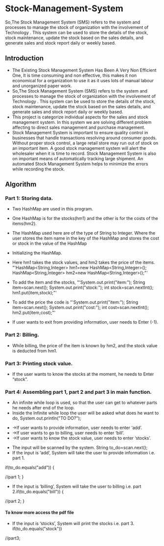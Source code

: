 # Stock-Management-System
So,The Stock Management System (SMS) refers to the system and processes to manage the stock of organization with the involvement of Technology . This system can be used to store the details of the stock, stock maintenance, update the stock based on the sales details, and generate sales and stock report daily or weekly based.

## Introduction
* The Existing Stock Management System Has Been A Very Non Efficient One, It is time consuming and non effective, this makes it non economical for a organization to use it as it uses lots of manual labour and unorganized paper work.
* So,The Stock Management System (SMS) refers to the system and processes to manage the stock of organization with the involvement of Technology . This system can be used to store the details of the stock, stock maintenance, update the stock based on the sales details, and generate sales and stock report daily or weekly based. 
* This project is categorize individual aspects for the sales and stock management system. In this system we are solving different problem affecting to direct sales management and purchase management.
* Stock Management System is important to ensure quality control in businesses that handle transactions resolving around consumer goods. Without proper stock control, a large retail store may run out of stock on an important item. A good stock management system will alert the wholesaler when it is time to record. Stock Management System is also on important means of automatically tracking large shipment. An automated Stock Management System helps to minimize the errors while recording the stock.

## Algorithm

### Part 1: Storing data.
* Two HashMap are used in this program.
* One HashMap is for the stocks(hm1) and the other is for the costs of the items(hm2).
* The HashMap used here are of the type of String to Integer.
Where the user stores the item name in the key of the HashMap and stores the cost or stock in the value of the HashMap
* Initializing the HashMap.

 * Here hm1 takes the stock values, and hm2 takes the price of the items.
"'HashMap<String,Integer> hm1=new HashMap<String,Integer>();
HashMap<String,Integer> hm2=new HashMap<String,Integer>();"'
* To add the item and the stocks,
"'System.out.print("item:"); String item=scan.next(); System.out.print("stock:"); int stock=scan.nextInt(); hm1.put(item,stock);"'

* To add the price the code is
"'System.out.print("item:"); String item=scan.next(); System.out.print("cost:"); int cost=scan.nextInt(); hm2.put(item,cost);"'
* If user wants to exit from providing information, user needs to Enter (-1).

### Part 2: Billing.
* While billing, the price of the item is known by hm2, and the stock value is deducted from hm1.

### Part 3: Printing stock value.
* If the user wants to know the stocks at the moment, he needs to Enter “stock”.

### Part 4: Assembling part 1, part 2 and part 3 in main function.
* An infinite while loop is used, so that the user can get to whatever parts he needs after end of the loop.
* Inside the Infinite while loop the user will be asked what does he want to do,
System.out.println("TO DO?");
- →If user wants to provide information, user needs to enter ‘add’.
- →If user wants to go to billing, user needs to enter ‘bill’.
- →If user wants to know the stock value, user needs to enter ‘stocks’.
* The input will be scanned by the system. String to_do=scan.next();
* If the input is ‘add’, System will take the user to provide information i.e. part 1.

if(to_do.equals("add"))
{

//part 1;
}

* If the input is ‘billing’, System will take the user to billing i.e. part 2.if(to_do.equals("bill"))
{

//part 2;
}

#### To know more access the pdf file 

* If the input is ‘stocks’, System will print the stocks i.e. part 3. if(to_do.equals("stock"))



//part3;

